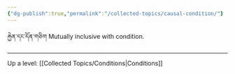 ```yaml
---
{"dg-publish":true,"permalink":"/collected-topics/causal-condition/"}
---
```


རྐྱེན་དང་དོན་གཅིག
Mutually inclusive with condition.

---
Up a level: [[Collected Topics/Conditions\|Conditions]]
